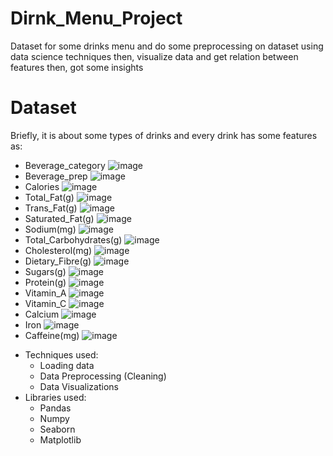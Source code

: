 # Dirnk_Menu_Project
Dataset for some drinks menu and do some preprocessing on dataset using data science techniques then, visualize data and get relation between features then, got some insights

# Dataset 
Briefly, it is about some types of drinks and every drink has some features as:
  - Beverage_category
![image](https://user-images.githubusercontent.com/41969303/181905565-d51d7a0d-d6dc-4f5e-92a9-4b0e0035359c.png)
  - Beverage_prep
![image](https://user-images.githubusercontent.com/41969303/181905581-62222087-0ab3-4c78-8286-6ce2652234ad.png)
  - Calories
![image](https://user-images.githubusercontent.com/41969303/181905584-44e3526c-9291-400d-80ac-586798f0e26a.png)
  - Total_Fat(g)
![image](https://user-images.githubusercontent.com/41969303/181905591-990719fc-4cd7-49a7-870e-6e45a0642148.png)
  - Trans_Fat(g)
![image](https://user-images.githubusercontent.com/41969303/181905596-56642543-92e2-491a-a934-94cb3a43c1f9.png)
  - Saturated_Fat(g)
![image](https://user-images.githubusercontent.com/41969303/181905602-6dc3468c-2fb5-45df-b918-204f969dbeee.png)
  - Sodium(mg)
![image](https://user-images.githubusercontent.com/41969303/181905606-9c50eb2d-7b10-4a7a-a6b8-d0262a247c51.png)
  - Total_Carbohydrates(g)
![image](https://user-images.githubusercontent.com/41969303/181905614-1539115f-8965-4c17-802a-6682d833bd0b.png)
  - Cholesterol(mg)
![image](https://user-images.githubusercontent.com/41969303/181905620-e4a52984-ec7a-40c3-b212-c60f29199f5a.png)
  - Dietary_Fibre(g)
![image](https://user-images.githubusercontent.com/41969303/181905622-bbc28e4d-7fa4-4d70-950e-85320cf49d6f.png)
  - Sugars(g)
![image](https://user-images.githubusercontent.com/41969303/181905627-1dc67be3-d0df-4a60-97d8-db3e84e617d3.png)
  - Protein(g)
![image](https://user-images.githubusercontent.com/41969303/181905632-02a929cb-6d00-44c8-99cc-b5644f85cf79.png)
  - Vitamin_A
![image](https://user-images.githubusercontent.com/41969303/181905636-21efbfbc-7fc8-429a-8f04-4991e52ad1d6.png)
  - Vitamin_C
![image](https://user-images.githubusercontent.com/41969303/181905645-ba027748-08ba-48ee-9b15-ddab4a831a0c.png)
  - Calcium
![image](https://user-images.githubusercontent.com/41969303/181905649-abbd093c-6550-4b32-9b57-d09f6f651a4e.png)
  - Iron
![image](https://user-images.githubusercontent.com/41969303/181905660-c585469c-7794-47e6-b36b-1c2fa8bca75e.png)
  - Caffeine(mg)
![image](https://user-images.githubusercontent.com/41969303/181905665-80fb9a3e-ac02-43cf-9c64-284258db5837.png)


* Techniques used:
  - Loading data
  - Data Preprocessing (Cleaning)
  - Data Visualizations 
* Libraries used:
  - Pandas
  - Numpy
  - Seaborn
  - Matplotlib
